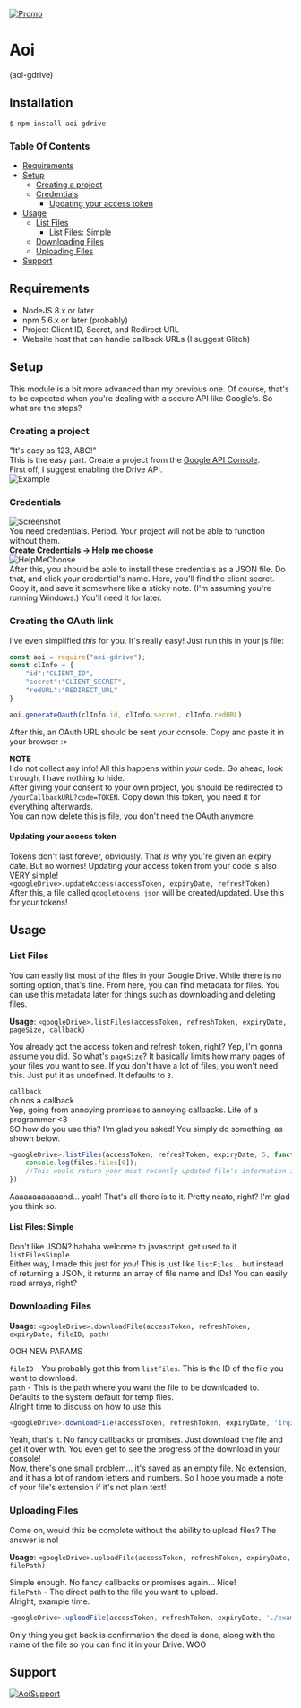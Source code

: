 [![Promo](https://i.imgur.com/df6Ff1T.png)](https://www.npmjs.com/package/aoi-gdrive)

# Aoi  
(aoi-gdrive)  
  
## Installation  
```shell  
$ npm install aoi-gdrive
```  
### Table Of Contents  
  
* [Requirements](#requirements)
* [Setup](#setup)
    - [Creating a project](#creating-a-project)
    - [Credentials](#credentials)
        * [Updating your access token](#updating-your-access-token)
* [Usage](#usage)
    - [List Files](#list-files)
        * [List Files: Simple](#list-files-simple)
    - [Downloading Files](#downloading-files)
    - [Uploading Files](#uploading-files)
* [Support](#support)
  
## Requirements  
* NodeJS 8.x or later  
* npm 5.6.x or later (probably)  
* Project Client ID, Secret, and Redirect URL  
* Website host that can handle callback URLs (I suggest Glitch)  
## Setup  
This module is a bit more advanced than my previous one. Of course, that's to be expected when you're dealing with a secure API like Google's. So what are the steps?  
### Creating a project  
"It's easy as 123, ABC!"  
This is the easy part. Create a project from the [Google API Console](https://console.developers.google.com/apis).  
First off, I suggest enabling the Drive API.  
![Example](https://i.gyazo.com/f29e1f469cf67e0a687c1f2da8b8a86f.png)  
### Credentials  
![Screenshot](https://gyazo.com/6024543d869748a1fa7557eba7f5e84e.png)  
You need credentials. Period. Your project will not be able to function without them.  
**Create Credentials -> Help me choose**  
![HelpMeChoose](https://gyazo.com/de158fc907e01074f397e6609f216ada.png)  
After this, you should be able to install these credentials as a JSON file. Do that, and click your credential's name. Here, you'll find the client secret. Copy it, and save it somewhere like a sticky note. (I'm assuming you're running Windows.) You'll need it for later.  
### Creating the OAuth link  
I've even simplified *this* for you. It's really easy! Just run this in your js file:  
```js  
const aoi = require("aoi-gdrive");
const clInfo = {
    "id":"CLIENT_ID",
    "secret":"CLIENT_SECRET",
    "redURL":"REDIRECT_URL"
}

aoi.generateOauth(clInfo.id, clInfo.secret, clInfo.redURL)
```  
After this, an OAuth URL should be sent your console. Copy and paste it in your browser :>  

**NOTE**  
I do not collect any info! All this happens within *your* code. Go ahead, look through, I have nothing to hide.  
After giving your consent to your own project, you should be redirected to `/yourCallbackURL?code=TOKEN`. Copy down this token, you need it for everything afterwards.  
You can now delete this js file, you don't need the OAuth anymore.  
#### Updating your access token  
Tokens don't last forever, obviously. That *is* why you're given an expiry date. But no worries! Updating your access token from your code is also VERY simple!  
`<googleDrive>.updateAccess(accessToken, expiryDate, refreshToken)`  
After this, a file called `googletokens.json` will be created/updated. Use this for your tokens!  
## Usage  
### List Files  
You can easily list most of the files in your Google Drive. While there is no sorting option, that's fine. From here, you can find metadata for files. You can use this metadata later for things such as downloading and deleting files.  

**Usage**: `<googleDrive>.listFiles(accessToken, refreshToken, expiryDate, pageSize, callback)`  

You already got the access token and refresh token, right? Yep, I'm gonna assume you did. So what's `pageSize`? It basically limits how many pages of your files you want to see. If you don't have a lot of files, you won't need this. Just put it as undefined. It defaults to `3`.  

`callback`  
oh nos a callback  
Yep, going from annoying promises to annoying callbacks. Life of a programmer \<3  
SO how do you use this? I'm glad you asked! You simply do something, as shown below.  
```js
<googleDrive>.listFiles(accessToken, refreshToken, expiryDate, 5, function(files) {
    console.log(files.files[0]);
    //This would return your most recently updated file's information in a cute little JSON <3
})
```  
Aaaaaaaaaaaand... yeah! That's all there is to it. Pretty neato, right? I'm glad you think so.  
#### List Files: Simple  
Don't like JSON? hahaha welcome to javascript, get used to it  
`listFilesSimple`  
Either way, I made this just for *you*! This is just like `listFiles`... but instead of returning a JSON, it returns an array of file name and IDs! You can easily read arrays, right?  
### Downloading Files  
**Usage**: `<googleDrive>.downloadFile(accessToken, refreshToken, expiryDate, fileID, path)`  

OOH NEW PARAMS  

`fileID` - You probably got this from `listFiles`. This is the ID of the file you want to download.  
`path` - This is the path where you want the file to be downloaded to. Defaults to the system default for temp files.  
Alright time to discuss on how to use this  
```js
<googleDrive>.downloadFile(accessToken, refreshToken, expiryDate, '1rqzXtTwHRVBIAsJ_9vinVaDolQhyQkhP');
```  
Yeah, that's it. No fancy callbacks or promises. Just download the file and get it over with. You even get to see the progress of the download in your console!  
Now, there's one small problem... it's saved as an empty file. No extension, and it has a lot of random letters and numbers. So I hope you made a note of your file's extension if it's not plain text!  
### Uploading Files  
Come on, would this be complete without the ability to upload files? The answer is no!  

**Usage**: `<googleDrive>.uploadFile(accessToken, refreshToken, expiryDate, filePath)`  

Simple enough. No fancy callbacks or promises again... Nice!  
`filePath` - The direct path to the file you want to upload.  
Alright, example time.  
```js
<googleDrive>.uploadFile(accessToken, refreshToken, expiryDate, './examples/example_image.jpg');
```  
Only thing you get back is confirmation the deed is done, along with the name of the file so you can find it in your Drive. WOO

## Support  
[![AoiSupport](https://i.imgur.com/XI5jdip.png)](https://discord.gg/w9NwMvA)